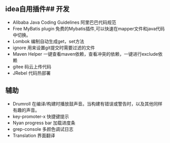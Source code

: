 ## idea自用插件## 开发
- Alibaba Java Coding Guidelines 阿里巴巴代码规范
- Free MyBatis plugin 免费的Mybatis插件,可以快速在mapper文件和java代码中切换。
- Lombok 编制自动生成get，set方法
- ignore 用来设置git提交时需要过滤的文件
- Maven Helper  一键查看maven依赖，查看冲突的依赖，一键进行exclude依赖
- gitee  码云上传代码
- JRebel 代码热部署

## 辅助
- Drumroll 在编译/构建时播放鼓声音。当构建有错误或警告时，以及其他同样有趣的声音。
- key-promoter-x 快捷键提示
- Nyan progress bar 加载进度条
- grep-console 多颜色调试日志
- Translation 界面翻译